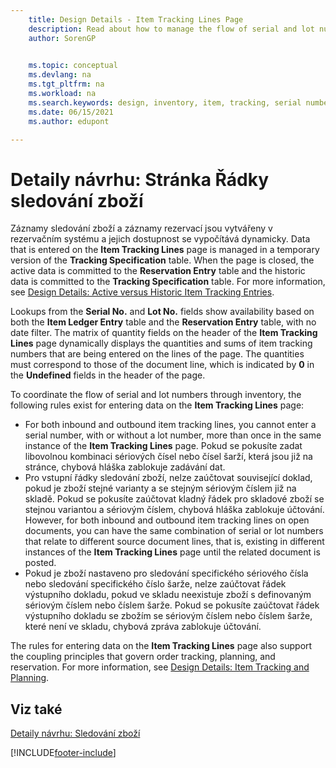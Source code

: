 ```yaml
---
    title: Design Details - Item Tracking Lines Page
    description: Read about how to manage the flow of serial and lot numbers in your inventory using the Item Tracking Lines page.
    author: SorenGP

    
    ms.topic: conceptual
    ms.devlang: na
    ms.tgt_pltfrm: na
    ms.workload: na
    ms.search.keywords: design, inventory, item, tracking, serial number, lot number
    ms.date: 06/15/2021
    ms.author: edupont

---
```

# Detaily návrhu: Stránka Řádky sledování zboží
Záznamy sledování zboží a záznamy rezervací jsou vytvářeny v rezervačním systému a jejich dostupnost se vypočítává dynamicky. Data that is entered on the **Item Tracking Lines** page is managed in a temporary version of the **Tracking Specification** table. When the page is closed, the active data is committed to the **Reservation Entry** table and the historic data is committed to the **Tracking Specification** table. For more information, see [Design Details: Active versus Historic Item Tracking Entries](design-details-active-versus-historic-item-tracking-entries.md).

Lookups from the **Serial No.** and **Lot No.** fields show availability based on both the **Item Ledger Entry** table and the **Reservation Entry** table, with no date filter. The matrix of quantity fields on the header of the **Item Tracking Lines** page dynamically displays the quantities and sums of item tracking numbers that are being entered on the lines of the page. The quantities must correspond to those of the document line, which is indicated by **0** in the **Undefined** fields in the header of the page.

To coordinate the flow of serial and lot numbers through inventory, the following rules exist for entering data on the **Item Tracking Lines** page:

* For both inbound and outbound item tracking lines, you cannot enter a serial number, with or without a lot number, more than once in the same instance of the **Item Tracking Lines** page. Pokud se pokusíte zadat libovolnou kombinaci sériových čísel nebo čísel šarží, která jsou již na stránce, chybová hláška zablokuje zadávání dat.
* Pro vstupní řádky sledování zboží, nelze zaúčtovat související doklad, pokud je zboží stejné varianty a se stejným sériovým číslem již na skladě. Pokud se pokusíte zaúčtovat kladný řádek pro skladové zboží se stejnou variantou a sériovým číslem, chybová hláška zablokuje účtování. However, for both inbound and outbound item tracking lines on open documents, you can have the same combination of serial or lot numbers that relate to different source document lines, that is, existing in different instances of the **Item Tracking Lines** page until the related document is posted.
* Pokud je zboží nastaveno pro sledování specifického sériového čísla nebo sledování specifického číslo šarže, nelze zaúčtovat řádek výstupního dokladu, pokud ve skladu neexistuje zboží s definovaným sériovým číslem nebo číslem šarže. Pokud se pokusíte zaúčtovat řádek výstupního dokladu se zbožím se sériovým číslem nebo číslem šarže, které není ve skladu, chybová zpráva zablokuje účtování.

The rules for entering data on the **Item Tracking Lines** page also support the coupling principles that govern order tracking, planning, and reservation. For more information, see [Design Details: Item Tracking and Planning](design-details-item-tracking-and-planning.md).

## Viz také
[Detaily návrhu: Sledování zboží](design-details-item-tracking.md)

[!INCLUDE[footer-include](includes/footer-banner.md)]